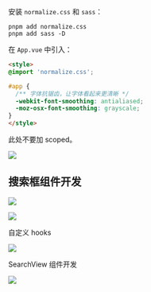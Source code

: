 安装 `normalize.css` 和 `sass`：
```shell
pnpm add normalize.css
pnpm add sass -D
```

在 `App.vue` 中引入：
```html
<style>
@import 'normalize.css';

#app {
  /** 字体抗锯齿，让字体看起来更清晰 */
  -webkit-font-smoothing: antialiased;
  -moz-osx-font-smoothing: grayscale;
}
</style>
```

此处不要加 scoped。

![](https://imgbed-1305223678.cos.ap-guangzhou.myqcloud.com/202305052016760.png)

## 搜索框组件开发

![](https://imgbed-1305223678.cos.ap-guangzhou.myqcloud.com/202305052019717.png)

![](https://imgbed-1305223678.cos.ap-guangzhou.myqcloud.com/202305052019654.png)

自定义 hooks

![](https://imgbed-1305223678.cos.ap-guangzhou.myqcloud.com/202305061401293.png)

SearchView 组件开发

![](https://imgbed-1305223678.cos.ap-guangzhou.myqcloud.com/202305061540049.png)

